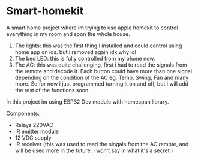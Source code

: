 # Smart-homekit

A smart home project where im trying to use apple homekit to control everything in my room and soon the whole house.

1) The lights: this was the first thing I installed and could control using home app on ios. but i removed again idk why lol
2) The bed LED: this is fully controlled from my phone now.
3) The AC: this was quite challenging, first i had to read the signals from the remote and decode it. Each button could have more than one signal depending on the condition of the AC eg. Temp, Swing, Fan and many more. So for now i just programmed turning it on and off, but i will add the rest of the functions soon.

In this project im using ESP32 Dev module with homespan library.

Components:
- Relays 220VAC
- IR emitter module
- 12 VDC supply
- IR receiver (this was used to read the singals from the AC remote, and will be used more in the future. i won't say in what it's a secret )
